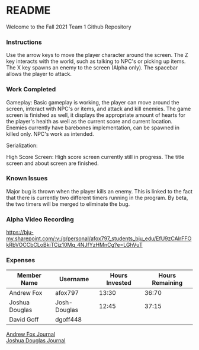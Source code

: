 # README

Welcome to the Fall 2021 Team 1 Github Repository

### Instructions
Use the arrow keys to move the player character around the screen. The Z key interacts with the world, such as talking to NPC's or picking up items. The X key spawns an enemy to the screen (Alpha only). The spacebar allows the player to attack.

### Work Completed
Gameplay: Basic gameplay is working, the player can move around the screen, interact with NPC's or items, and attack and kill enemies. The game screen is finished as well, it displays the appropriate amount of hearts for the player's health as well as the current score and current location. Enemies currently have barebones implementation, can be spawned in killed only. NPC's work as intended.


Serialization:


High Score Screen: High score screen currently still in progress. The title screen and about screen are finished.


### Known Issues
Major bug is thrown when the player kills an enemy. This is linked to the fact that there is currently two different timers running in the program. By beta, the two timers will be merged to eliminate the bug.



### Alpha Video Recording
https://bju-my.sharepoint.com/:v:/g/personal/afox797_students_bju_edu/EfU9zCAlrFFOkRbVOCCbCLoBkiTCjz10Mq_4NJfYzHMnCg?e=LGhVuT


### Expenses
| Member Name | Username | Hours Invested | Hours Remaining |
|-------------|----------|----------------|-----------------|
| Andrew Fox | afox797 | 13:30 | 36:70 |
| Joshua Douglas | Josh-Douglas | 12:45 | 37:15 |
| David Goff | dgoff448 | | | |
  
[Andrew Fox Journal](https://github.com/bjucps209/fall2021-team1/wiki/Andrew-Fox-Journal)  
[Joshua Douglas Journal](https://github.com/bjucps209/fall2021-team1/wiki/Joshua-Douglas-Journal)  
